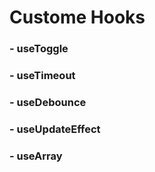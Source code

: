 # Custome Hooks

### - useToggle

### - useTimeout

### - useDebounce

### - useUpdateEffect

### - useArray
